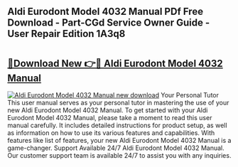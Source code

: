 ## Aldi Eurodont Model 4032 Manual PDf Free Download - Part-CGd Service Owner Guide - User Repair Edition 1A3q8

# <h2><a href="http://bc41654.oget.top/?id=Aldi+Eurodont+Model+4032+Manual">🔗Download New 👉🔴 Aldi Eurodont Model 4032 Manual</a></h2>

[![Aldi Eurodont Model 4032 Manual new download](https://i.imgur.com/5g1atiW.png)](http://bc41654.oget.top/?id=Aldi+Eurodont+Model+4032+Manual)
Your Personal Tutor This user manual serves as your personal tutor in mastering the use of your new Aldi Eurodont Model 4032 Manual. To get started with your Aldi Eurodont Model 4032 Manual, please take a moment to read this user manual carefully. It includes detailed instructions for product setup, as well as information on how to use its various features and capabilities. With features like list of features, your new Aldi Eurodont Model 4032 Manual is a game-changer. Support Available 24/7 Aldi Eurodont Model 4032 Manual. Our customer support team is available 24/7 to assist you with any inquiries.
